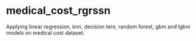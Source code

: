 # medical_cost_rgrssn
Applying linear regression, knn, decision tere, random forest, gbm and lgbm models on medical cost dataset.
